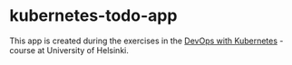 # kubernetes-todo-app

This app is created during the exercises in the [DevOps with Kubernetes](https://devopswithkubernetes.com/) -course at University of Helsinki.

